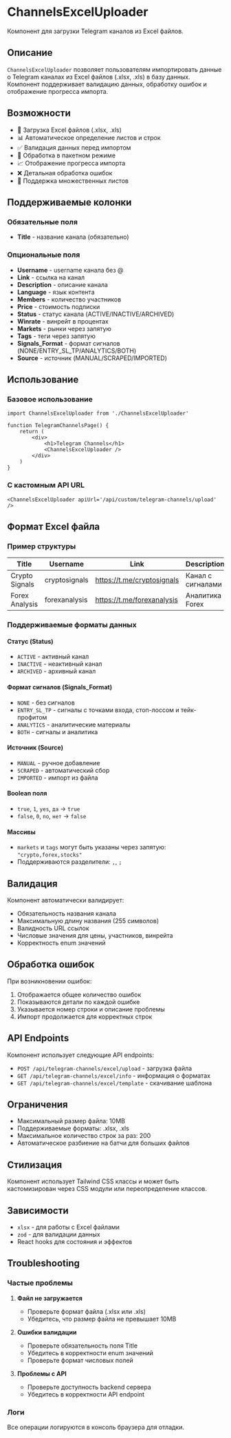 # ChannelsExcelUploader

Компонент для загрузки Telegram каналов из Excel файлов.

## Описание

`ChannelsExcelUploader` позволяет пользователям импортировать данные о Telegram каналах из Excel файлов (.xlsx, .xls) в базу данных. Компонент поддерживает валидацию данных, обработку ошибок и отображение прогресса импорта.

## Возможности

- 📁 Загрузка Excel файлов (.xlsx, .xls)
- 📊 Автоматическое определение листов и строк
- ✅ Валидация данных перед импортом
- 🔄 Обработка в пакетном режиме
- 📈 Отображение прогресса импорта
- ❌ Детальная обработка ошибок
- 🎯 Поддержка множественных листов

## Поддерживаемые колонки

### Обязательные поля

- **Title** - название канала (обязательно)

### Опциональные поля

- **Username** - username канала без @
- **Link** - ссылка на канал
- **Description** - описание канала
- **Language** - язык контента
- **Members** - количество участников
- **Price** - стоимость подписки
- **Status** - статус канала (ACTIVE/INACTIVE/ARCHIVED)
- **Winrate** - винрейт в процентах
- **Markets** - рынки через запятую
- **Tags** - теги через запятую
- **Signals_Format** - формат сигналов (NONE/ENTRY_SL_TP/ANALYTICS/BOTH)
- **Source** - источник (MANUAL/SCRAPED/IMPORTED)

## Использование

### Базовое использование

```tsx
import ChannelsExcelUploader from './ChannelsExcelUploader'

function TelegramChannelsPage() {
	return (
		<div>
			<h1>Telegram Channels</h1>
			<ChannelsExcelUploader />
		</div>
	)
}
```

### С кастомным API URL

```tsx
<ChannelsExcelUploader apiUrl='/api/custom/telegram-channels/upload' />
```

## Формат Excel файла

### Пример структуры

| Title          | Username      | Link                       | Description       | Language | Members | Status |
| -------------- | ------------- | -------------------------- | ----------------- | -------- | ------- | ------ |
| Crypto Signals | cryptosignals | https://t.me/cryptosignals | Канал с сигналами | ru       | 10000   | ACTIVE |
| Forex Analysis | forexanalysis | https://t.me/forexanalysis | Аналитика Forex   | en       | 5000    | ACTIVE |

### Поддерживаемые форматы данных

#### Статус (Status)

- `ACTIVE` - активный канал
- `INACTIVE` - неактивный канал
- `ARCHIVED` - архивный канал

#### Формат сигналов (Signals_Format)

- `NONE` - без сигналов
- `ENTRY_SL_TP` - сигналы с точками входа, стоп-лоссом и тейк-профитом
- `ANALYTICS` - аналитические материалы
- `BOTH` - сигналы и аналитика

#### Источник (Source)

- `MANUAL` - ручное добавление
- `SCRAPED` - автоматический сбор
- `IMPORTED` - импорт из файла

#### Boolean поля

- `true`, `1`, `yes`, `да` → `true`
- `false`, `0`, `no`, `нет` → `false`

#### Массивы

- `markets` и `tags` могут быть указаны через запятую: `"crypto,forex,stocks"`
- Поддерживаются разделители: `,`, `;`

## Валидация

Компонент автоматически валидирует:

- Обязательность названия канала
- Максимальную длину названия (255 символов)
- Валидность URL ссылок
- Числовые значения для цены, участников, винрейта
- Корректность enum значений

## Обработка ошибок

При возникновении ошибок:

1. Отображается общее количество ошибок
2. Показываются детали по каждой ошибке
3. Указывается номер строки и описание проблемы
4. Импорт продолжается для корректных строк

## API Endpoints

Компонент использует следующие API endpoints:

- `POST /api/telegram-channels/excel/upload` - загрузка файла
- `GET /api/telegram-channels/excel/info` - информация о форматах
- `GET /api/telegram-channels/excel/template` - скачивание шаблона

## Ограничения

- Максимальный размер файла: 10MB
- Поддерживаемые форматы: .xlsx, .xls
- Максимальное количество строк за раз: 200
- Автоматическое разбиение на батчи для больших файлов

## Стилизация

Компонент использует Tailwind CSS классы и может быть кастомизирован через CSS модули или переопределение классов.

## Зависимости

- `xlsx` - для работы с Excel файлами
- `zod` - для валидации данных
- React hooks для состояния и эффектов

## Troubleshooting

### Частые проблемы

1. **Файл не загружается**

   - Проверьте формат файла (.xlsx или .xls)
   - Убедитесь, что размер файла не превышает 10MB

2. **Ошибки валидации**

   - Проверьте обязательность поля Title
   - Убедитесь в корректности enum значений
   - Проверьте формат числовых полей

3. **Проблемы с API**
   - Проверьте доступность backend сервера
   - Убедитесь в корректности API endpoint

### Логи

Все операции логируются в консоль браузера для отладки.
